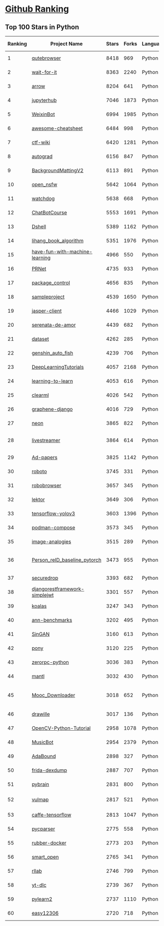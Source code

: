 [Github Ranking](../README.md)
==========

## Top 100 Stars in Python

| Ranking | Project Name | Stars | Forks | Language | Open Issues | Description | Last Commit |
| ------- | ------------ | ----- | ----- | -------- | ----------- | ----------- | ----------- |
| 1 | [qutebrowser](https://github.com/qutebrowser/qutebrowser) | 8418 | 969 | Python | 1018 | A keyboard-driven, vim-like browser based on Python and Qt. | 2023-01-30T14:13:15Z |
| 2 | [wait-for-it](https://github.com/vishnubob/wait-for-it) | 8363 | 2240 | Python | 35 | Pure bash script to test and wait on the availability of a TCP host and port | 2022-12-12T09:36:50Z |
| 3 | [arrow](https://github.com/arrow-py/arrow) | 8204 | 641 | Python | 78 | 🏹 Better dates & times for Python | 2023-01-19T09:52:40Z |
| 4 | [jupyterhub](https://github.com/jupyterhub/jupyterhub) | 7046 | 1873 | Python | 150 | Multi-user server for Jupyter notebooks | 2023-01-30T14:42:18Z |
| 5 | [WeixinBot](https://github.com/Urinx/WeixinBot) | 6994 | 1985 | Python | 192 | 网页版微信API，包含终端版微信及微信机器人 | 2019-11-27T08:44:08Z |
| 6 | [awesome-cheatsheet](https://github.com/detailyang/awesome-cheatsheet) | 6484 | 998 | Python | 3 | :beers: awesome cheatsheet | 2023-01-30T08:25:49Z |
| 7 | [ctf-wiki](https://github.com/ctf-wiki/ctf-wiki) | 6420 | 1281 | Python | 59 | Come and join us, we need you! | 2023-01-15T05:32:55Z |
| 8 | [autograd](https://github.com/HIPS/autograd) | 6156 | 847 | Python | 151 | Efficiently computes derivatives of numpy code. | 2022-09-29T07:04:28Z |
| 9 | [BackgroundMattingV2](https://github.com/PeterL1n/BackgroundMattingV2) | 6113 | 891 | Python | 32 | Real-Time High-Resolution Background Matting | 2022-08-15T01:07:59Z |
| 10 | [open_nsfw](https://github.com/yahoo/open_nsfw) | 5642 | 1064 | Python | 29 | Not Suitable for Work (NSFW) classification using deep neural network Caffe models. | 2018-11-21T03:15:32Z |
| 11 | [watchdog](https://github.com/gorakhargosh/watchdog) | 5638 | 668 | Python | 156 | Python library and shell utilities to monitor filesystem events. | 2023-01-29T17:11:09Z |
| 12 | [ChatBotCourse](https://github.com/lcdevelop/ChatBotCourse) | 5553 | 1691 | Python | 25 | 自己动手做聊天机器人教程 | 2022-07-18T09:16:17Z |
| 13 | [Dshell](https://github.com/USArmyResearchLab/Dshell) | 5389 | 1162 | Python | 3 | Dshell is a network forensic analysis framework. | 2022-03-16T16:07:50Z |
| 14 | [lihang_book_algorithm](https://github.com/WenDesi/lihang_book_algorithm) | 5351 | 1976 | Python | 9 | 致力于将李航博士《统计学习方法》一书中所有算法实现一遍 | 2019-04-29T09:39:05Z |
| 15 | [have-fun-with-machine-learning](https://github.com/humphd/have-fun-with-machine-learning) | 4966 | 550 | Python | 7 | An absolute beginner's guide to Machine Learning and Image Classification with Neural Networks | 2021-12-19T18:38:53Z |
| 16 | [PRNet](https://github.com/yfeng95/PRNet) | 4735 | 933 | Python | 156 | Joint 3D Face Reconstruction and Dense Alignment with Position Map Regression Network (ECCV 2018) | 2022-07-25T23:50:26Z |
| 17 | [package_control](https://github.com/wbond/package_control) | 4656 | 835 | Python | 151 | The Sublime Text package manager | 2023-01-30T21:24:03Z |
| 18 | [sampleproject](https://github.com/pypa/sampleproject) | 4539 | 1650 | Python | 8 | A sample project that exists for PyPUG's "Tutorial on Packaging and Distributing Projects" | 2023-01-14T19:00:46Z |
| 19 | [jasper-client](https://github.com/jasperproject/jasper-client) | 4466 | 1029 | Python | 193 | Client code for Jasper voice computing platform | 2023-01-08T22:13:53Z |
| 20 | [serenata-de-amor](https://github.com/okfn-brasil/serenata-de-amor) | 4439 | 682 | Python | 54 | 🕵 Artificial Intelligence for social control of public administration | 2022-07-01T17:45:22Z |
| 21 | [dataset](https://github.com/pudo/dataset) | 4262 | 285 | Python | 20 | Easy-to-use data handling for SQL data stores with support for implicit table creation, bulk loading, and transactions. | 2023-01-31T04:04:12Z |
| 22 | [genshin_auto_fish](https://github.com/7eu7d7/genshin_auto_fish) | 4239 | 706 | Python | 118 | 基于深度强化学习的原神自动钓鱼AI | 2022-11-24T07:19:45Z |
| 23 | [DeepLearningTutorials](https://github.com/lisa-lab/DeepLearningTutorials) | 4057 | 2168 | Python | 17 | Deep Learning Tutorial notes and code. See the wiki for more info. | 2020-09-30T13:03:49Z |
| 24 | [learning-to-learn](https://github.com/deepmind/learning-to-learn) | 4053 | 616 | Python | 11 | Learning to Learn in TensorFlow | 2021-06-29T09:55:15Z |
| 25 | [clearml](https://github.com/allegroai/clearml) | 4026 | 542 | Python | 333 | ClearML - Auto-Magical CI/CD to streamline your ML workflow. Experiment Manager, MLOps and Data-Management | 2023-01-31T06:34:58Z |
| 26 | [graphene-django](https://github.com/graphql-python/graphene-django) | 4016 | 729 | Python | 142 | Integrate GraphQL into your Django project. | 2023-01-11T01:00:08Z |
| 27 | [neon](https://github.com/NervanaSystems/neon) | 3865 | 822 | Python | 83 | Intel® Nervana™ reference deep learning framework committed to best performance on all hardware | 2020-12-23T01:21:42Z |
| 28 | [livestreamer](https://github.com/chrippa/livestreamer) | 3864 | 614 | Python | 599 | Command-line utility that extracts streams from various services and pipes them into a video player of choice. No longer maintained, use streamlink or youtube-dl instead. | 2022-08-29T19:04:21Z |
| 29 | [Ad-papers](https://github.com/wzhe06/Ad-papers) | 3825 | 1142 | Python | 1 | Papers on Computational Advertising | 2021-02-09T04:23:27Z |
| 30 | [roboto](https://github.com/googlefonts/roboto) | 3745 | 331 | Python | 157 | The Roboto family of fonts | 2021-07-14T23:34:55Z |
| 31 | [robobrowser](https://github.com/jmcarp/robobrowser) | 3657 | 345 | Python | 44 | None | 2020-09-10T18:41:47Z |
| 32 | [lektor](https://github.com/lektor/lektor) | 3649 | 306 | Python | 222 | The lektor static file content management system | 2022-12-18T09:30:48Z |
| 33 | [tensorflow-yolov3](https://github.com/YunYang1994/tensorflow-yolov3) | 3603 | 1396 | Python | 469 | 🔥 TensorFlow Code for technical report: "YOLOv3: An Incremental Improvement" | 2022-11-22T03:10:37Z |
| 34 | [podman-compose](https://github.com/containers/podman-compose) | 3573 | 345 | Python | 189 | a script to run docker-compose.yml using podman | 2023-01-04T18:13:05Z |
| 35 | [image-analogies](https://github.com/awentzonline/image-analogies) | 3515 | 289 | Python | 20 | Generate image analogies using neural matching and blending. | 2022-11-22T01:02:52Z |
| 36 | [Person_reID_baseline_pytorch](https://github.com/layumi/Person_reID_baseline_pytorch) | 3473 | 955 | Python | 128 | Pytorch ReID: A tiny, friendly, strong pytorch implement of object re-identification baseline. Tutorial 👉https://github.com/layumi/Person_reID_baseline_pytorch/tree/master/tutorial | 2022-12-28T07:49:32Z |
| 37 | [securedrop](https://github.com/freedomofpress/securedrop) | 3393 | 682 | Python | 391 | GitHub repository for the SecureDrop whistleblower platform. Do not submit tips here! | 2023-01-30T20:09:40Z |
| 38 | [djangorestframework-simplejwt](https://github.com/jazzband/djangorestframework-simplejwt) | 3301 | 557 | Python | 88 | A JSON Web Token authentication plugin for the Django REST Framework. | 2023-01-30T19:48:58Z |
| 39 | [koalas](https://github.com/databricks/koalas) | 3247 | 343 | Python | 101 | Koalas: pandas API on Apache Spark | 2022-12-15T01:24:20Z |
| 40 | [ann-benchmarks](https://github.com/erikbern/ann-benchmarks) | 3202 | 495 | Python | 26 | Benchmarks of approximate nearest neighbor libraries in Python | 2023-01-30T05:44:17Z |
| 41 | [SinGAN](https://github.com/tamarott/SinGAN) | 3160 | 613 | Python | 96 | Official pytorch implementation of the paper: "SinGAN: Learning a Generative Model from a Single Natural Image" | 2022-10-19T20:06:50Z |
| 42 | [pony](https://github.com/ponyorm/pony) | 3120 | 225 | Python | 281 | Pony Object Relational Mapper | 2023-01-29T15:00:48Z |
| 43 | [zerorpc-python](https://github.com/0rpc/zerorpc-python) | 3036 | 383 | Python | 50 | zerorpc for python | 2022-07-20T08:20:18Z |
| 44 | [mantl](https://github.com/mantl/mantl) | 3032 | 430 | Python | 158 | Mantl is a modern platform for rapidly deploying globally distributed services | 2019-05-07T03:45:48Z |
| 45 | [Mooc_Downloader](https://github.com/PyJun/Mooc_Downloader) | 3018 | 652 | Python | 13 | 学无止下载器，慕课下载器，Mooc网课下载，慕课网，中国大学，网易云课堂，超星学习通，学银在线，智慧树，学堂在线，爱课程，B站下载；支持视频，课件同时下载 | 2022-12-13T16:34:56Z |
| 46 | [drawille](https://github.com/asciimoo/drawille) | 3017 | 136 | Python | 12 | Pixel graphics in terminal with unicode braille characters | 2023-01-22T07:53:00Z |
| 47 | [OpenCV-Python-Tutorial](https://github.com/makelove/OpenCV-Python-Tutorial) | 2958 | 1078 | Python | 6 | OpenCV问答群不再维护。有问题，自己去搜索。Google能找到大部分答案。 | 2022-12-13T13:54:22Z |
| 48 | [MusicBot](https://github.com/Just-Some-Bots/MusicBot) | 2954 | 2379 | Python | 74 | :musical_note: The original MusicBot for Discord (formerly SexualRhinoceros/MusicBot) | 2022-11-16T09:02:42Z |
| 49 | [AdaBound](https://github.com/Luolc/AdaBound) | 2898 | 327 | Python | 18 | An optimizer that trains as fast as Adam and as good as SGD. | 2019-03-06T17:01:52Z |
| 50 | [frida-dexdump](https://github.com/hluwa/frida-dexdump) | 2887 | 707 | Python | 22 | A frida tool to dump dex in memory to support security engineers analyzing malware. | 2023-01-05T14:17:58Z |
| 51 | [pybrain](https://github.com/pybrain/pybrain) | 2831 | 800 | Python | 130 | None | 2022-12-08T11:54:22Z |
| 52 | [vulmap](https://github.com/zhzyker/vulmap) | 2817 | 521 | Python | 25 | Vulmap 是一款 web 漏洞扫描和验证工具, 可对 webapps 进行漏洞扫描, 并且具备漏洞验证功能 | 2022-04-13T13:23:54Z |
| 53 | [caffe-tensorflow](https://github.com/ethereon/caffe-tensorflow) | 2813 | 1047 | Python | 105 | Caffe models in TensorFlow | 2019-07-18T13:35:38Z |
| 54 | [pycparser](https://github.com/eliben/pycparser) | 2775 | 558 | Python | 23 | :snake: Complete C99 parser in pure Python | 2023-01-09T14:15:38Z |
| 55 | [rubber-docker](https://github.com/Fewbytes/rubber-docker) | 2773 | 203 | Python | 14 | A workshop on Linux containers: Rebuild Docker from Scratch | 2022-12-10T04:27:19Z |
| 56 | [smart_open](https://github.com/RaRe-Technologies/smart_open) | 2765 | 341 | Python | 60 | Utils for streaming large files (S3, HDFS, gzip, bz2...) | 2023-01-27T04:18:29Z |
| 57 | [rllab](https://github.com/rll/rllab) | 2746 | 799 | Python | 102 | rllab is a framework for developing and evaluating reinforcement learning algorithms, fully compatible with OpenAI Gym. | 2018-10-17T17:49:18Z |
| 58 | [yt-dlc](https://github.com/blackjack4494/yt-dlc) | 2739 | 367 | Python | 117 | media downloader and library for various sites. | 2021-09-27T23:12:19Z |
| 59 | [pylearn2](https://github.com/lisa-lab/pylearn2) | 2737 | 1110 | Python | 170 | Warning: This project does not have any current developer. See bellow. | 2021-08-20T18:03:31Z |
| 60 | [easy12306](https://github.com/zhaipro/easy12306) | 2720 | 718 | Python | 8 | 使用机器学习算法完成对12306验证码的自动识别 | 2021-03-04T10:20:41Z |

